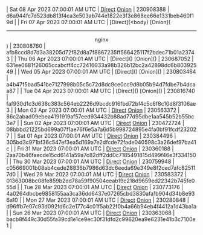 | Sat 08 Apr 2023 07:00:01 AM UTC | [Direct](https://oshi.at/Xdqj) [Onion](http://5ety7tpkim5me6eszuwcje7bmy25pbtrjtue7zkqqgziljwqy3rrikqd.onion/Xdqj) | 230908388 | d6a944fc7d523db813f4ca3e503ab744e1822e3f3e868ee66e1331beb460f19d | 
| Fri 07 Apr 2023 07:00:01 AM UTC | [Direct](<body) [Onion](<hr><center>nginx</center>) | 230808760 | afb8ccd8d7d3a38205d72f82d8a7f8867235ff566425117f2bdec71b01a23743 | 
| Thu 06 Apr 2023 07:00:01 AM UTC | [Direct](</body></html>) [Onion](</body></html>) | 230687052 | 631ee0681f26065ccabcff4cc72416033a98b326b12bc2a42898dc6b80392549 | 
| Wed 05 Apr 2023 07:00:01 AM UTC | [Direct](</body></html>) [Onion](</body></html>) | 230803464 | a4b47f5bad541be7127998b05c5c72d8dc9ce0cc9d8b05b94d7fdbe7b4dcaa87 | 
| Tue 04 Apr 2023 07:00:01 AM UTC | [Direct](</body></html>) [Onion](</body></html>) | 230816740 | faf930d1c3d638c383c564eb2226d9bcdc916fbd72bf4c5c6f8c10d8f3106ae3 | 
| Mon 03 Apr 2023 07:00:01 AM UTC | [Direct](https://oshi.at/LqWU) [Onion](http://5ety7tpkim5me6eszuwcje7bmy25pbtrjtue7zkqqgziljwqy3rrikqd.onion/LqWU) | 230563372 | 86c2abad09ebea4191919af57eed934432b88ad77d95dbe1aa545b52b55bc3e7 | 
| Sun 02 Apr 2023 07:00:01 AM UTC | [Direct](<html>) [Onion]() | 230472724 | 08bbbd21225bd699a07f1ae76f6e5a7a6d5b998724895e4fa0bf91fcdf232027 | 
| Sat 01 Apr 2023 07:00:01 AM UTC | [Direct](https://oshi.at/zdKp) [Onion](http://5ety7tpkim5me6eszuwcje7bmy25pbtrjtue7zkqqgziljwqy3rrikqd.onion/zdKp) | 230384496 | 305bd3c971bf36c547ef3ea5d169a7e2dfcde72fade040598c3a26def97ba41c | 
| Fri 31 Mar 2023 07:00:01 AM UTC | [Direct](https://oshi.at/SMMZ) [Onion](http://5ety7tpkim5me6eszuwcje7bmy25pbtrjtue7zkqqgziljwqy3rrikqd.onion/SMMZ) | 230360188 | 2aa70b46faecde15cd6141a59a7c82dff2dd0c7185491815d499f46e3f334150 | 
| Thu 30 Mar 2023 07:00:01 AM UTC | [Direct](https://oshi.at/LjSH) [Onion](http://5ety7tpkim5me6eszuwcje7bmy25pbtrjtue7zkqqgziljwqy3rrikqd.onion/LjSH) | 230759948 | c05669001b08ab4cede28836b7986d63dc6eeda69e349e8f2ced7afc825117d0 | 
| Wed 29 Mar 2023 07:00:01 AM UTC | [Direct](https://oshi.at/VjfT) [Onion](http://5ety7tpkim5me6eszuwcje7bmy25pbtrjtue7zkqqgziljwqy3rrikqd.onion/VjfT) | 230583372 | 01363008bc08fe859b2ed78a59f90504eeab19c218d9659ed22342b745fe055d | 
| Tue 28 Mar 2023 07:00:01 AM UTC | [Direct](https://oshi.at/AePt) [Onion](http://5ety7tpkim5me6eszuwcje7bmy25pbtrjtue7zkqqgziljwqy3rrikqd.onion/AePt) | 230773176 | 4a0264dbcbe9858155aa3ca36dd6437e07265cbd3830afa1b904d34b8e936a10 | 
| Mon 27 Mar 2023 07:00:01 AM UTC | [Direct](https://oshi.at/QEFa) [Onion](http://5ety7tpkim5me6eszuwcje7bmy25pbtrjtue7zkqqgziljwqy3rrikqd.onion/QEFa) | 230280848 | d96ffb7e07c93d092fd6c2e177c4c01f5ab22f0b4a66b94eb4f4412a1d43ba1a | 
| Sun 26 Mar 2023 07:00:01 AM UTC | [Direct](https://oshi.at/rJRo) [Onion](http://5ety7tpkim5me6eszuwcje7bmy25pbtrjtue7zkqqgziljwqy3rrikqd.onion/rJRo) | 230363068 | bacb8f449c30d55fa39cd1e1ce9ec30f31dfd2c99620ea9e6231e41b3c7100e1 | 
